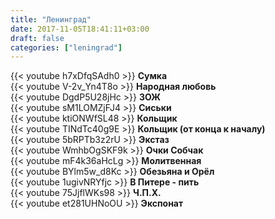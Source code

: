 ```yaml
---
title: "Ленинград"
date: 2017-11-05T18:41:11+03:00
draft: false
categories: ["leningrad"]
---
```

<div class="row">
  <div class="col-sm-6">
    {{< youtube h7xDfqSAdh0 >}}
    <strong>Сумка</strong>
  </div>
  <div class="col-sm-6">
    {{< youtube V-2v_Yn4T8o >}}
    <strong>Народная любовь</strong>
  </div>
</div>
<!--more-->
<div class="row">
  <div class="col-sm-6">
    {{< youtube DgdP5U28jHc >}}
    <strong>ЗОЖ</strong>
  </div>
  <div class="col-sm-6">
    {{< youtube sM1LOMZjFJ4 >}}
    <strong>Сиськи</strong>
  </div>
  <div class="col-sm-6">
    {{< youtube ktiONWfSL48 >}}
    <strong>Кольщик</strong>
  </div>
  <div class="col-sm-6">
    {{< youtube TINdTc40g9E >}}
    <strong>Кольщик (от конца к началу)</strong>
  </div>
  <div class="col-sm-6">
    {{< youtube 5bRPTb3z2rU >}}
    <strong>Экстаз</strong>
  </div>
  <div class="col-sm-6">
    {{< youtube WmhbOgSKF9k >}}
    <strong>Очки Собчак</strong>
  </div>
  <div class="col-sm-6">
    {{< youtube mF4k36aHcLg >}}
    <strong>Молитвенная</strong>
  </div>
  <div class="col-sm-6">
    {{< youtube BYlm5w_d8Kc >}}
    <strong>Обезьяна и Орёл</strong>
  </div>
  <div class="col-sm-6">
    {{< youtube 1ugivNRYfjc >}}
    <strong>В Питере - пить</strong>
  </div>
  <div class="col-sm-6">
    {{< youtube 75JjflWKs98 >}}
    <strong>Ч.П.Х.</strong>
  </div>
  <div class="col-sm-6">
    {{< youtube et281UHNoOU >}}
    <strong>Экспонат</strong>
  </div>
</div>
